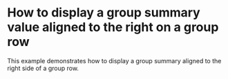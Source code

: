 # How to display a group summary value aligned to the right on a group row


<p>This example demonstrates how to display a group summary aligned to the right side of a group row. </p>

<br/>


